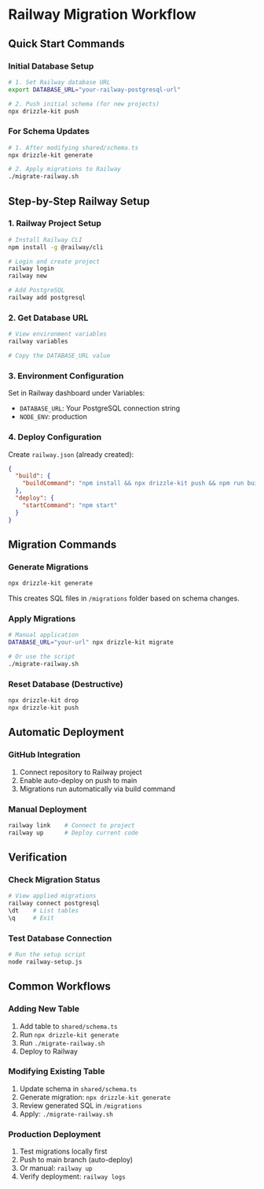 # Railway Migration Workflow

## Quick Start Commands

### Initial Database Setup
```bash
# 1. Set Railway database URL
export DATABASE_URL="your-railway-postgresql-url"

# 2. Push initial schema (for new projects)
npx drizzle-kit push
```

### For Schema Updates
```bash
# 1. After modifying shared/schema.ts
npx drizzle-kit generate

# 2. Apply migrations to Railway
./migrate-railway.sh
```

## Step-by-Step Railway Setup

### 1. Railway Project Setup
```bash
# Install Railway CLI
npm install -g @railway/cli

# Login and create project
railway login
railway new

# Add PostgreSQL
railway add postgresql
```

### 2. Get Database URL
```bash
# View environment variables
railway variables

# Copy the DATABASE_URL value
```

### 3. Environment Configuration
Set in Railway dashboard under Variables:
- `DATABASE_URL`: Your PostgreSQL connection string
- `NODE_ENV`: production

### 4. Deploy Configuration
Create `railway.json` (already created):
```json
{
  "build": {
    "buildCommand": "npm install && npx drizzle-kit push && npm run build"
  },
  "deploy": {
    "startCommand": "npm start"
  }
}
```

## Migration Commands

### Generate Migrations
```bash
npx drizzle-kit generate
```
This creates SQL files in `/migrations` folder based on schema changes.

### Apply Migrations
```bash
# Manual application
DATABASE_URL="your-url" npx drizzle-kit migrate

# Or use the script
./migrate-railway.sh
```

### Reset Database (Destructive)
```bash
npx drizzle-kit drop
npx drizzle-kit push
```

## Automatic Deployment

### GitHub Integration
1. Connect repository to Railway project
2. Enable auto-deploy on push to main
3. Migrations run automatically via build command

### Manual Deployment
```bash
railway link    # Connect to project
railway up      # Deploy current code
```

## Verification

### Check Migration Status
```bash
# View applied migrations
railway connect postgresql
\dt    # List tables
\q     # Exit
```

### Test Database Connection
```bash
# Run the setup script
node railway-setup.js
```

## Common Workflows

### Adding New Table
1. Add table to `shared/schema.ts`
2. Run `npx drizzle-kit generate`
3. Run `./migrate-railway.sh`
4. Deploy to Railway

### Modifying Existing Table
1. Update schema in `shared/schema.ts`
2. Generate migration: `npx drizzle-kit generate`
3. Review generated SQL in `/migrations`
4. Apply: `./migrate-railway.sh`

### Production Deployment
1. Test migrations locally first
2. Push to main branch (auto-deploy)
3. Or manual: `railway up`
4. Verify deployment: `railway logs`